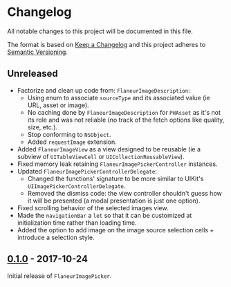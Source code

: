 # Changelog

All notable changes to this project will be documented in this file.

The format is based on [Keep a Changelog](http://keepachangelog.com/en/1.0.0/)
and this project adheres to [Semantic Versioning](http://semver.org/spec/v2.0.0.html).

## Unreleased

* Factorize and clean up code from: `FlaneurImageDescription`:
    * Using enum to associate `sourceType` and its associated value (ie URL, asset or image).
    * No caching done by `FlaneurImageDescription` for `PHAsset` as it's not its role and was not reliable (no track of the fetch options like quality, size, etc.).
    * Stop conforming to `NSObject`.
    * Added `requestImage` extension.
* Added `FlaneurImageView` as a view designed to be reusable (ie a subview of `UITableViewCell` or `UICollectionReusableView`).
* Fixed memory leak retaining `FlaneurImagePickerController` instances.
* Updated `FlaneurImagePickerControllerDelegate`:
    * Changed the functions' signature to be more similar to UIKit's `UIImagePickerControllerDelegate`.
    * Removed the dismiss code: the view controller shouldn't guess how it will be presented (a modal presentation is just one option).
* Fixed scrolling behavior of the selected images view.
* Made the `navigationBar` a `let` so that it can be customized at initialization time rather than loading time.
* Added the option to add image on the image source selection cells + introduce a selection style.

## [0.1.0] - 2017-10-24

Initial release of `FlaneurImagePicker`.

[0.1.0]: https://github.com/FlaneurApp/FlaneurImagePicker/tree/0.1.0
